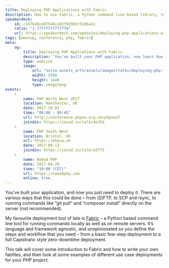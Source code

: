 ```yaml
---
title: Deploying PHP Applications with Fabric
description: How to use Fabric, a Python command line based library, to deploy your PHP applications.
speakerdeck:
    id: c147618ce07546ca92f92983c52d6a41
    ratio: "1.77777777777778"
    url: https://speakerdeck.com/opdavies/deploying-php-applications-with-fabric
tags: [meetup, conference, php, fabric]
meta:
    og:
        title: Deploying PHP Applcations with Fabric
        description: "You've built your PHP application, now learn how to deploy it with Fabric."
        type: website
        image:
            url: '%site.assets_url%/assets/images/talks/deploying-php-fabric.png'
            width: 2560
            height: 1440
            type: image/png
events:
    -
        name: PHP North West 2017
        location: Manchester, UK
        date: 2017-10-01
        time: "09:00 - 09:45"
        url: http://conference.phpnw.org.uk/phpnw17
        joindin: https://joind.in/talk/4e35d
    -
        name: PHP South West
        location: Bristol, UK
        url: https://phpsw.uk
        date: 2017-09-13
        joindin: https://joind.in/talk/a5ff3
    -
        name: Nomad PHP
        date: 2017-04-20
        time: "19:00 (CET)"
        url: https://nomadphp.com
        online: true
---
```


You’ve built your application, and now you just need to deploy it. There are various ways that this could be done – from (S)FTP, to SCP and rsync, to running commands like “git pull” and “composer install” directly on the server (not recommended).

My favourite deployment tool of late is [Fabric][1] – a Python based command line tool for running commands locally as well as on remote servers. It’s language and framework agnostic, and unopinionated so you define the steps and workflow that you need – from a basic few-step deployment to a full Capistrano style zero-downtime deployment.

This talk will cover some introduction to Fabric and how to write your own fabfiles, and then look at some examples of different use case deployments for your PHP project.

[1]: http://www.fabfile.org
